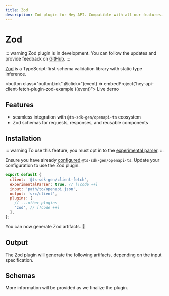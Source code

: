 ```yaml
---
title: Zod
description: Zod plugin for Hey API. Compatible with all our features.
---
```


# Zod

::: warning
Zod plugin is in development. You can follow the updates and provide feedback on [GitHub](https://github.com/ts-sdk-gen/openapi-ts/issues/876).
:::

[Zod](https://zod.dev/) is a TypeScript-first schema validation library with static type inference.

<button class="buttonLink" @click="(event) => embedProject('hey-api-client-fetch-plugin-zod-example')(event)">
Live demo
</button>

## Features

- seamless integration with `@ts-sdk-gen/openapi-ts` ecosystem
- Zod schemas for requests, responses, and reusable components

## Installation

::: warning
To use this feature, you must opt in to the [experimental parser](/openapi-ts/configuration#parser).
:::

Ensure you have already [configured](/openapi-ts/get-started) `@ts-sdk-gen/openapi-ts`. Update your configuration to use the Zod plugin.

```js
export default {
  client: '@ts-sdk-gen/client-fetch',
  experimentalParser: true, // [!code ++]
  input: 'path/to/openapi.json',
  output: 'src/client',
  plugins: [
    // ...other plugins
    'zod', // [!code ++]
  ],
};
```

You can now generate Zod artifacts. 🎉

## Output

The Zod plugin will generate the following artifacts, depending on the input specification.

## Schemas

More information will be provided as we finalize the plugin.

<!--@include: ../examples.md-->
<!--@include: ../sponsorship.md-->
